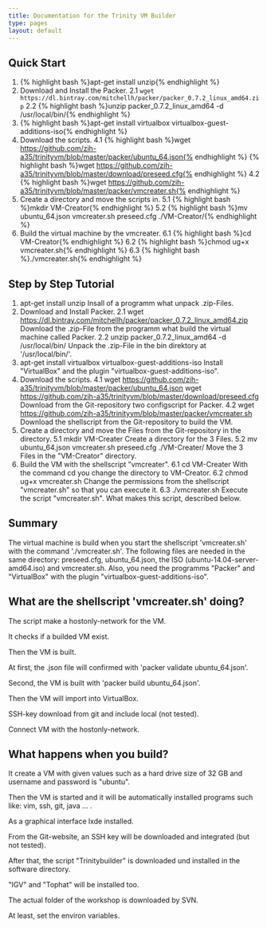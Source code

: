 ```yaml
---
title: Documentation for the Trinity VM Builder
type: pages
layout: default
---
```


Quick Start
-----------

1. {% highlight bash %}apt-get install unzip{% endhighlight %}
2. Download and Install the Packer. 
2.1 `wget https://dl.bintray.com/mitchellh/packer/packer_0.7.2_linux_amd64.zip`
2.2 {% highlight bash %}unzip packer_0.7.2_linux_amd64 -d /usr/local/bin/{% endhighlight %} 
3. {% highlight bash %}apt-get install virtualbox virtualbox-guest-additions-iso{% endhighlight %}
4. Download the scripts.
4.1 {% highlight bash %}wget https://github.com/zih-a35/trinityvm/blob/master/packer/ubuntu_64.json{% endhighlight %}
	{% highlight bash %}wget https://github.com/zih-a35/trinityvm/blob/master/download/preseed.cfg{% endhighlight %}
4.2 {% highlight bash %}wget https://github.com/zih-a35/trinityvm/blob/master/packer/vmcreater.sh{% endhighlight %}
5. Create a directory and move the scripts in.
5.1 {% highlight bash %}mkdir VM-Creator{% endhighlight %}
5.2 {% highlight bash %}mv ubuntu_64.json vmcreater.sh preseed.cfg ./VM-Creator/{% endhighlight %}
6. Build the virtual machine by the vmcreater.
6.1 {% highlight bash %}cd VM-Creator{% endhighlight %}
6.2 {% highlight bash %}chmod ug+x vmcreater.sh{% endhighlight %}
6.3 {% highlight bash %}./vmcreater.sh{% endhighlight %}




Step by Step Tutorial
---------------------

1. apt-get install unzip
	Insall of a programm what unpack .zip-Files.
2. Download and Install Packer.
2.1 wget https://dl.bintray.com/mitchellh/packer/packer_0.7.2_linux_amd64.zip
	Download the .zip-File from the programm what build the virtual machine called Packer.
2.2 unzip packer_0.7.2_linux_amd64 -d /usr/local/bin/
	Unpack the .zip-File in the bin direktory at '/usr/local/bin/'.
3. apt-get install virtualbox virtualbox-guest-additions-iso
	Install "VirtualBox" and the plugin "virtualbox-guest-additions-iso".
4. Download the scripts.
4.1 wget https://github.com/zih-a35/trinityvm/blob/master/packer/ubuntu_64.json
	wget https://github.com/zih-a35/trinityvm/blob/master/download/preseed.cfg
	Download from the Git-repository two configscript for Packer.
4.2 wget https://github.com/zih-a35/trinityvm/blob/master/packer/vmcreater.sh
	Download the shellscript from the Git-repository to build the VM.
5. Create a directory and move the Files from the Git-repository in the directory.
5.1 mkdir VM-Creater
	Create a directory for the 3 Files.
5.2 mv ubuntu_64.json vmcreater.sh preseed.cfg ./VM-Creater/
	Move the 3 Files in the "VM-Creator" directory.
6. Build the VM with the shellscript "vmcreater".
6.1 cd VM-Creater
	With the command cd you change the directory to VM-Creator.
6.2 chmod ug+x vmcreater.sh
	Change the permissions from the shellscript "vmcreater.sh" so that you can execute it.
6.3 ./vmcreater.sh
	Execute the script "vmcreater.sh". What makes this script, described below.




Summary
-------

The virtual machine is build when you start the shellscript 'vmcreater.sh' with the command './vmcreater.sh'.
The following files are needed in the same directory: preseed.cfg, ubuntu_64.json, the ISO (ubuntu-14.04-server-amd64.iso) and vmcreater.sh.
Also, you need the programms "Packer" and "VirtualBox" with the plugin "virtualbox-guest-additions-iso".




What are the shellscript 'vmcreater.sh' doing?
----------------------------------------------

The script make a hostonly-network for the VM.

It checks if a builded VM exist.

Then the VM is built.

At first, the .json file will confirmed with 'packer validate ubuntu_64.json'.

Second, the VM is built with 'packer build ubuntu_64.json'.

Then the VM will import into VirtualBox.

SSH-key download from git and include local (not tested).

Connect VM with the hostonly-network.




What happens when you build?
----------------------------

It create a VM with given values such as a hard drive size of 32 GB and username and password is "ubuntu".

Then the VM is started and it will be automatically installed programs such like: vim, ssh, git, java ... .

As a graphical interface lxde installed.

From the Git-website, an SSH key will be downloaded and integrated (but not tested).

After that, the script "Trinitybuilder" is downloaded und installed in the software directory.

"IGV" and "Tophat" will be installed too.

The actual folder of the workshop is downloaded by SVN.

At least, set the environ variables.




